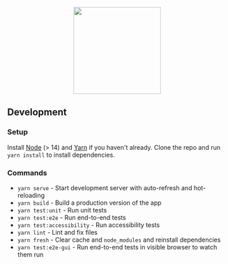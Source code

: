 <p align="center"><img src="https://user-images.githubusercontent.com/8326331/133301616-504b30a2-a015-4de8-b611-60539f133cfc.png" height="200px" /></p>

## Development

### Setup

Install [Node](https://nodejs.org/) (> 14) and [Yarn](https://yarnpkg.com/) if you haven't already.
Clone the repo and run `yarn install` to install dependencies.

### Commands

- `yarn serve` - Start development server with auto-refresh and hot-reloading
- `yarn build` - Build a production version of the app
- `yarn test:unit` - Run unit tests
- `yarn test:e2e` - Run end-to-end tests
- `yarn test:accessibility` - Run accessibility tests
- `yarn lint` - Lint and fix files
- `yarn fresh` - Clear cache and `node_modules` and reinstall dependencies
- `yarn test:e2e-gui` - Run end-to-end tests in visible browser to watch them run
